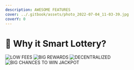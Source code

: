 ```yaml
---
description: AWESOME FEATURES
cover: ../.gitbook/assets/photo_2022-07-04_11-03-39.jpg
coverY: 0
---
```


# 💠 Why it Smart Lottery?

![LOW FEES](../.gitbook/assets/photo\_2022-07-01\_18-58-20.jpg) ![BIG REWARDS](<../.gitbook/assets/photo\_2022-07-01\_18-58-23 (2).jpg>) ![DECENTRALIZED](../.gitbook/assets/photo\_2022-07-01\_18-58-21.jpg) ![BIG CHANCES TO WIN JACKPOT](<../.gitbook/assets/photo\_2022-07-01\_18-58-21 (2).jpg>)

